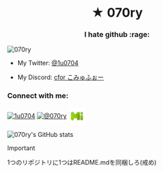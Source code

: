 <h1 align="center">★ 070ry</h1>
<h3 align="center">I hate github :rage:</h3>

<p align="left"> <img src="https://komarev.com/ghpvc/?username=070ry&label=Profile%20views&color=00ff2a&style=for-the-badge" alt="070ry" /> </p>

- My Twitter: [@1u0704](https://twitter.com/1u0704)

- My Discord: [cfor こみゅふぉー](https://discord.gg/FM6PAQuAhv)

<h3 align="left">Connect with me:</h3>
<p align="left">
<a href="https://twitter.com/1u0704" target="blank"><img align="center" src="https://raw.githubusercontent.com/rahuldkjain/github-profile-readme-generator/master/src/images/icons/Social/twitter.svg" alt="1u0704" height="30" width="40" /></a>
<a href="https://www.youtube.com/@070ry" target="blank"><img align="center" src="https://raw.githubusercontent.com/rahuldkjain/github-profile-readme-generator/master/src/images/icons/Social/youtube.svg" alt="@070ry" height="30" width="40" /></a>
<a href="https://misskey.io/@i14a" target="blank"><img align="center" src="https://raw.githubusercontent.com/misskey-dev/assets/main/icon.png" alt="@i14a" height="40" width="40"></a></p>


![070ry's GitHub stats](https://github-readme-stats.vercel.app/api?username=070ry&show_icons=true)

> [!Important]
>
> 1つのリポジトリに1つはREADME.mdを同梱しろ(戒め)
